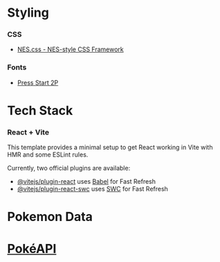 # Styling

### CSS

- [NES.css - NES-style CSS Framework](https://nostalgic-css.github.io/NES.css/)

### Fonts

- [Press Start 2P](https://fonts.google.com/specimen/Press+Start+2P)

# Tech Stack

### React + Vite

This template provides a minimal setup to get React working in Vite with HMR and some ESLint rules.

Currently, two official plugins are available:

- [@vitejs/plugin-react](https://github.com/vitejs/vite-plugin-react/blob/main/packages/plugin-react/README.md) uses [Babel](https://babeljs.io/) for Fast Refresh
- [@vitejs/plugin-react-swc](https://github.com/vitejs/vite-plugin-react-swc) uses [SWC](https://swc.rs/) for Fast Refresh

# Pokemon Data

# [PokéAPI](https://pokeapi.co)
